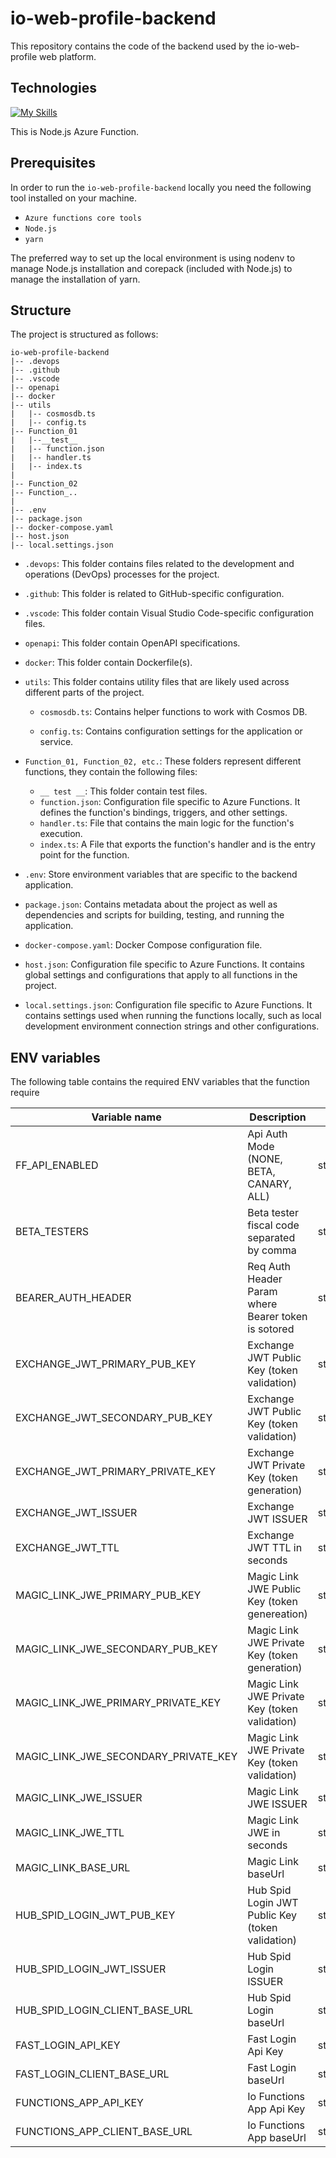 # io-web-profile-backend

This repository contains the code of the backend used by the io-web-profile web platform.

## Technologies
[![My Skills](https://skillicons.dev/icons?i=azure,nodejs,ts)](https://skillicons.dev)

This is Node.js Azure Function.
## Prerequisites
In order to run the ``io-web-profile-backend`` locally you need the following tool installed on your machine.

- ``Azure functions core tools``
- ``Node.js``
- ``yarn``

The preferred way to set up the local environment is using nodenv to manage Node.js installation and corepack (included with Node.js) to manage the installation of yarn.

## Structure

The project is structured as follows:

```
io-web-profile-backend
|-- .devops
|-- .github
|-- .vscode
|-- openapi
|-- docker
|-- utils
|   |-- cosmosdb.ts
|   |-- config.ts
|-- Function_01
|   |--__test__
|   |-- function.json
|   |-- handler.ts
|   |-- index.ts
|
|-- Function_02
|-- Function_..
|
|-- .env
|-- package.json
|-- docker-compose.yaml
|-- host.json
|-- local.settings.json
```
- `.devops`: This folder contains files related to the development and operations (DevOps) processes for the project.

- `.github`: This folder is related to GitHub-specific configuration.

- `.vscode`: This folder contain Visual Studio Code-specific configuration files.

- `openapi`: This folder contain OpenAPI specifications.

- `docker`: This folder contain Dockerfile(s).

- `utils`: This folder contains utility files that are likely used across different parts of the project.

  - `cosmosdb.ts`: Contains helper functions to work with Cosmos DB.

  - `config.ts`: Contains configuration settings for the application or service.

- `Function_01, Function_02, etc.`: These folders represent different functions, they contain the following files:

  - `__ test __`: This folder contain test files.
  - `function.json`: Configuration file specific to Azure Functions. It defines the function's bindings, triggers, and other settings.
  - `handler.ts`: File that contains the main logic for the function's execution.
  - `index.ts`: A File that exports the function's handler and is the entry point for the function.
- `.env`: Store environment variables that are specific to the backend application.

- `package.json`: Contains metadata about the project as well as dependencies and scripts for building, testing, and running the application.

- `docker-compose.yaml`: Docker Compose configuration file.
- `host.json`: Configuration file specific to Azure Functions. It contains global settings and configurations that apply to all functions in the project.

- `local.settings.json`: Configuration file specific to Azure Functions. It contains settings used when running the functions locally, such as local development environment connection strings and other configurations.

## ENV variables

The following table contains the required ENV variables that the function require

| Variable name                   | Description                                         | type   |
|---------------------------------|-----------------------------------------------------|--------|
| FF_API_ENABLED                  | Api Auth Mode (NONE, BETA, CANARY, ALL)             | string |
| BETA_TESTERS                    | Beta tester fiscal code separated by comma          | string,string,string,... |
| BEARER_AUTH_HEADER              | Req Auth Header Param where Bearer token is sotored | string|
| EXCHANGE_JWT_PRIMARY_PUB_KEY    | Exchange JWT Public Key (token validation)          | string|
| EXCHANGE_JWT_SECONDARY_PUB_KEY  | Exchange JWT Public Key (token validation)          | string|
| EXCHANGE_JWT_PRIMARY_PRIVATE_KEY| Exchange JWT Private Key (token generation)         | string|
| EXCHANGE_JWT_ISSUER             | Exchange JWT ISSUER                                 | string|
| EXCHANGE_JWT_TTL                | Exchange JWT TTL in seconds                         | string|
| MAGIC_LINK_JWE_PRIMARY_PUB_KEY  | Magic Link JWE Public Key (token genereation)       | string|
| MAGIC_LINK_JWE_SECONDARY_PUB_KEY| Magic Link JWE Private Key (token generation)       | string|
| MAGIC_LINK_JWE_PRIMARY_PRIVATE_KEY| Magic Link JWE Private Key (token validation)     | string|
| MAGIC_LINK_JWE_SECONDARY_PRIVATE_KEY| Magic Link JWE Private Key (token validation)   | string|
| MAGIC_LINK_JWE_ISSUER           | Magic Link JWE ISSUER                               | string|
| MAGIC_LINK_JWE_TTL              | Magic Link JWE in seconds                           | string|
| MAGIC_LINK_BASE_URL             | Magic Link baseUrl                                  | string|
| HUB_SPID_LOGIN_JWT_PUB_KEY      | Hub Spid Login JWT Public Key (token validation)    | string|
| HUB_SPID_LOGIN_JWT_ISSUER       | Hub Spid Login ISSUER                               | string|
| HUB_SPID_LOGIN_CLIENT_BASE_URL  | Hub Spid Login baseUrl                              | string|
| FAST_LOGIN_API_KEY              | Fast Login Api Key                                  | string|
| FAST_LOGIN_CLIENT_BASE_URL      | Fast Login baseUrl                                  | string|
| FUNCTIONS_APP_API_KEY           | Io Functions App Api Key                            | string|
| FUNCTIONS_APP_CLIENT_BASE_URL   | Io Functions App baseUrl                            | string|
